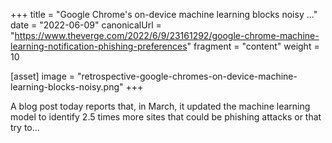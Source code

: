 +++
title = "Google Chrome's on-device machine learning blocks noisy ..."
date = "2022-06-09"
canonicalUrl = "https://www.theverge.com/2022/6/9/23161292/google-chrome-machine-learning-notification-phishing-preferences"
fragment = "content"
weight = 10

[asset]
    image = "retrospective-google-chromes-on-device-machine-learning-blocks-noisy.png"
+++

A blog post today reports that, in March, it updated the machine learning 
model to identify 2.5 times more sites that could be phishing attacks or 
that try to...
